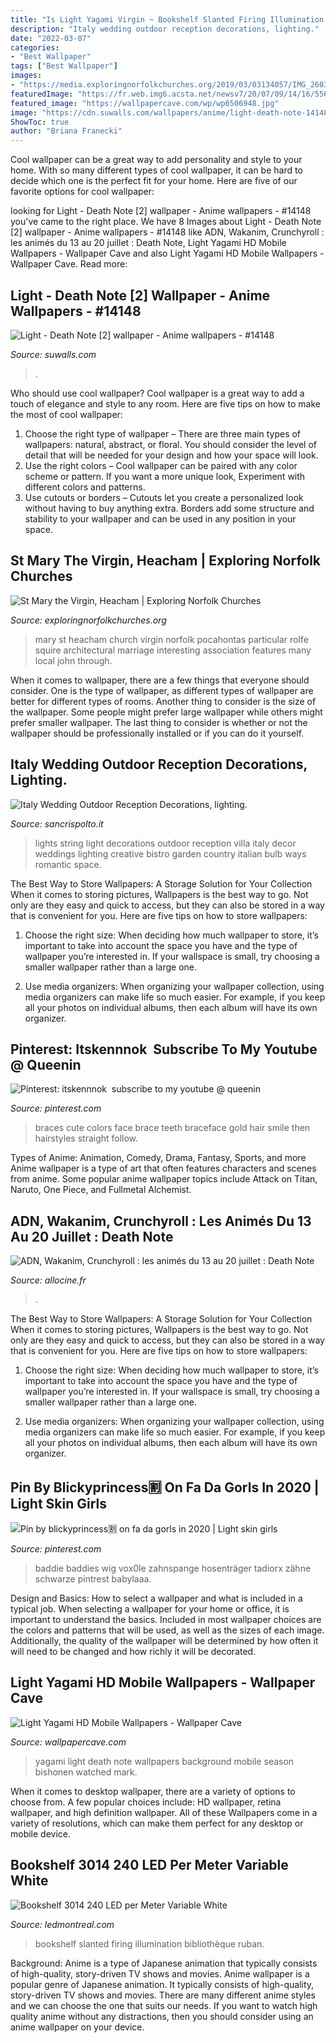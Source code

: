 ```yaml
---
title: "Is Light Yagami Virgin ~ Bookshelf Slanted Firing Illumination Bibliothèque Ruban"
description: "Italy wedding outdoor reception decorations, lighting."
date: "2022-03-07"
categories:
- "Best Wallpaper"
tags: ["Best Wallpaper"]
images:
- "https://media.exploringnorfolkchurches.org/2019/03/03134057/IMG_2603-1920x2560.jpg"
featuredImage: "https://fr.web.img6.acsta.net/newsv7/20/07/09/14/16/5561148.jpg"
featured_image: "https://wallpapercave.com/wp/wp6506948.jpg"
image: "https://cdn.suwalls.com/wallpapers/anime/light-death-note-14148-400x250.jpg"
ShowToc: true
author: "Briana Franecki"
---
```



Cool wallpaper can be a great way to add personality and style to your home. With so many different types of cool wallpaper, it can be hard to decide which one is the perfect fit for your home. Here are five of our favorite options for cool wallpaper: 

	

		
looking for Light - Death Note [2] wallpaper - Anime wallpapers - #14148 you've came to the right place. We have 8 Images about Light - Death Note [2] wallpaper - Anime wallpapers - #14148 like ADN, Wakanim, Crunchyroll : les animés du 13 au 20 juillet : Death Note, Light Yagami HD Mobile Wallpapers - Wallpaper Cave and also Light Yagami HD Mobile Wallpapers - Wallpaper Cave. Read more:
		
    
## Light - Death Note [2] Wallpaper - Anime Wallpapers - #14148

<img loading=lazy src="https://cdn.suwalls.com/wallpapers/anime/light-death-note-14148-400x250.jpg" onerror="this.onerror=null;this.src='https://tse1.mm.bing.net/th?id=OIP.GQ_Q5Gx_Sv4ULY706uXyvgAAAA&amp;pid=15.1';" alt="Light - Death Note [2] wallpaper - Anime wallpapers - #14148">

_Source: suwalls.com_

>. 

	

Who should use cool wallpaper?
Cool wallpaper is a great way to add a touch of elegance and style to any room. Here are five tips on how to make the most of cool wallpaper: 
1) Choose the right type of wallpaper – There are three main types of wallpapers: natural, abstract, or floral. You should consider the level of detail that will be needed for your design and how your space will look. 
2) Use the right colors – Cool wallpaper can be paired with any color scheme or pattern. If you want a more unique look, Experiment with different colors and patterns. 
3) Use cutouts or borders – Cutouts let you create a personalized look without having to buy anything extra. Borders add some structure and stability to your wallpaper and can be used in any position in your space.

    
## St Mary The Virgin, Heacham | Exploring Norfolk Churches

<img loading=lazy src="https://media.exploringnorfolkchurches.org/2019/03/03134057/IMG_2603-1920x2560.jpg" onerror="this.onerror=null;this.src='https://tse2.mm.bing.net/th?id=OIP.K8vdx4-6lOZHV43_ZJZB5wHaJ4&amp;pid=15.1';" alt="St Mary the Virgin, Heacham | Exploring Norfolk Churches">

_Source: exploringnorfolkchurches.org_

>mary st heacham church virgin norfolk pocahontas particular rolfe squire architectural marriage interesting association features many local john through. 

	

When it comes to wallpaper, there are a few things that everyone should consider. One is the type of wallpaper, as different types of wallpaper are better for different types of rooms. Another thing to consider is the size of the wallpaper. Some people might prefer large wallpaper while others might prefer smaller wallpaper. The last thing to consider is whether or not the wallpaper should be professionally installed or if you can do it yourself.

    
## Italy Wedding Outdoor Reception Decorations, Lighting.

<img loading=lazy src="http://www.sancrispolto.it/wp-content/uploads/2018/03/1730b9ae-6f61-48ae-90bb-be7240b5d82e.jpg" onerror="this.onerror=null;this.src='https://tse1.mm.bing.net/th?id=OIP.aQhOexENkmF9RBtwmHVaNwHaFj&amp;pid=15.1';" alt="Italy Wedding Outdoor Reception Decorations, lighting.">

_Source: sancrispolto.it_

>lights string light decorations outdoor reception villa italy decor weddings lighting creative bistro garden country italian bulb ways romantic space. 

	

The Best Way to Store Wallpapers: A Storage Solution for Your Collection
When it comes to storing pictures, Wallpapers is the best way to go. Not only are they easy and quick to access, but they can also be stored in a way that is convenient for you. Here are five tips on how to store wallpapers:
1) Choose the right size: When deciding how much wallpaper to store, it’s important to take into account the space you have and the type of wallpaper you’re interested in. If your wallspace is small, try choosing a smaller wallpaper rather than a large one.

2) Use media organizers: When organizing your wallpaper collection, using media organizers can make life so much easier. For example, if you keep all your photos on individual albums, then each album will have its own organizer.

    
## Pinterest: Itskennnok ️ Subscribe To My Youtube @ Queenin

<img loading=lazy src="https://i.pinimg.com/736x/8f/c3/dd/8fc3dd52df540f520f42377699366992.jpg" onerror="this.onerror=null;this.src='https://tse4.mm.bing.net/th?id=OIP.KGYiJxeIllgY_zXfQI2F2QHaIk&amp;pid=15.1';" alt="Pinterest: itskennnok ️ subscribe to my youtube @ queenin">

_Source: pinterest.com_

>braces cute colors face brace teeth braceface gold hair smile then hairstyles straight follow. 

	

Types of Anime: Animation, Comedy, Drama, Fantasy, Sports, and more
Anime wallpaper is a type of art that often features characters and scenes from anime. Some popular anime wallpaper topics include Attack on Titan, Naruto, One Piece, and Fullmetal Alchemist.

    
## ADN, Wakanim, Crunchyroll : Les Animés Du 13 Au 20 Juillet : Death Note

<img loading=lazy src="https://fr.web.img6.acsta.net/newsv7/20/07/09/14/16/5561148.jpg" onerror="this.onerror=null;this.src='https://tse2.mm.bing.net/th?id=OIP.CMryYgkCi13ErnA_gqJS4AHaEK&amp;pid=15.1';" alt="ADN, Wakanim, Crunchyroll : les animés du 13 au 20 juillet : Death Note">

_Source: allocine.fr_

>. 

	

The Best Way to Store Wallpapers: A Storage Solution for Your Collection
When it comes to storing pictures, Wallpapers is the best way to go. Not only are they easy and quick to access, but they can also be stored in a way that is convenient for you. Here are five tips on how to store wallpapers:
1) Choose the right size: When deciding how much wallpaper to store, it’s important to take into account the space you have and the type of wallpaper you’re interested in. If your wallspace is small, try choosing a smaller wallpaper rather than a large one.

2) Use media organizers: When organizing your wallpaper collection, using media organizers can make life so much easier. For example, if you keep all your photos on individual albums, then each album will have its own organizer.

    
## Pin By Blickyprincess🈹 On Fa Da Gorls In 2020 | Light Skin Girls

<img loading=lazy src="https://i.pinimg.com/736x/9e/e3/cb/9ee3cb151f9dc756122ee68c82cb4ae5.jpg" onerror="this.onerror=null;this.src='https://tse1.mm.bing.net/th?id=OIP.6jdu-hjlTEmqGx1huFraxgHaL7&amp;pid=15.1';" alt="Pin by blickyprincess🈹 on fa da gorls in 2020 | Light skin girls">

_Source: pinterest.com_

>baddie baddies wig vox0le zahnspange hosenträger tadiorx zähne schwarze pintrest babylaaa. 

	

Design and Basics: How to select a wallpaper and what is included in a typical job.
When selecting a wallpaper for your home or office, it is important to understand the basics. Included in most wallpaper choices are the colors and patterns that will be used, as well as the sizes of each image. Additionally, the quality of the wallpaper will be determined by how often it will need to be changed and how richly it will be decorated.

    
## Light Yagami HD Mobile Wallpapers - Wallpaper Cave

<img loading=lazy src="https://wallpapercave.com/wp/wp6506948.jpg" onerror="this.onerror=null;this.src='https://tse4.mm.bing.net/th?id=OIP.1QDWMuHNaI9ZAML3bol9FAHaJ7&amp;pid=15.1';" alt="Light Yagami HD Mobile Wallpapers - Wallpaper Cave">

_Source: wallpapercave.com_

>yagami light death note wallpapers background mobile season bishonen watched mark. 

	

When it comes to desktop wallpaper, there are a variety of options to choose from. A few popular choices include: HD wallpaper, retina wallpaper, and high definition wallpaper. All of these Wallpapers come in a variety of resolutions, which can make them perfect for any desktop or mobile device. 

    
## Bookshelf 3014 240 LED Per Meter Variable White

<img loading=lazy src="https://ledmontreal.com/images/detailed/2/Library-3014-240-LED-per-Meter-Variable-White-2.jpg" onerror="this.onerror=null;this.src='https://tse4.mm.bing.net/th?id=OIP.0cj6y5DTJGg8BMyX6Zv3AwHaFj&amp;pid=15.1';" alt="Bookshelf 3014 240 LED per Meter Variable White">

_Source: ledmontreal.com_

>bookshelf slanted firing illumination bibliothèque ruban. 

	

Background: Anime is a type of Japanese animation that typically consists of high-quality, story-driven TV shows and movies.
Anime wallpaper is a popular genre of Japanese animation. It typically consists of high-quality, story-driven TV shows and movies. There are many different anime styles and we can choose the one that suits our needs. If you want to watch high quality anime without any distractions, then you should consider using an anime wallpaper on your device.


